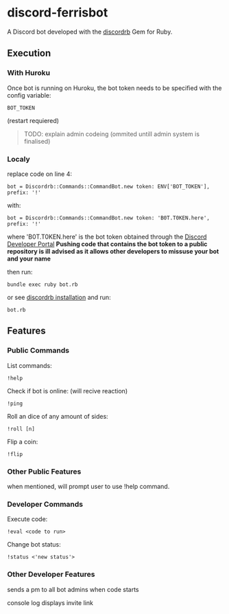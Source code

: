 # discord-ferrisbot

A Discord bot developed with the [discordrb](https://github.com/meew0/discordrb) Gem for Ruby.

## Execution

### With Huroku

Once bot is running on Huroku, the bot token needs to be specified with the config variable:

    BOT_TOKEN

(restart requiered)

>TODO: explain admin codeing (ommited untill admin system is finalised)

### Localy

replace code on line 4:

    bot = Discordrb::Commands::CommandBot.new token: ENV['BOT_TOKEN'], prefix: '!'

with:

    bot = Discordrb::Commands::CommandBot.new token: 'B0T.T0KEN.here', prefix: '!'

where 'B0T.T0KEN.here' is the bot token obtained through the [Discord Developer Portal](https://discordapp.com/developers)
**Pushing code that contains the bot token to a public repository is ill advised as it allows other developers to missuse your bot and your name**

then run:

    bundle exec ruby bot.rb

or see [discordrb installation](https://github.com/meew0/discordrb#installation) and run:

    bot.rb

## Features

### Public Commands

List commands:

    !help

Check if bot is online: (will recive reaction)

    !ping

Roll an dice of any amount of sides:

    !roll [n]

Flip a coin:

    !flip

### Other Public Features

when mentioned, will prompt user to use !help command.

### Developer Commands

Execute code:

    !eval <code to run>

Change bot status:

    !status <'new status'>

### Other Developer Features

sends a pm to all bot admins when code starts

console log displays invite link
